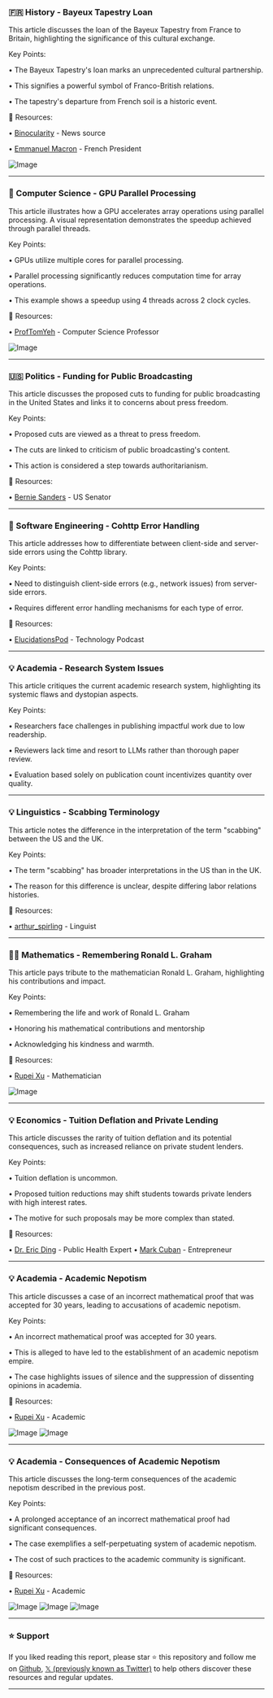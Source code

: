 ### 🇫🇷 History - Bayeux Tapestry Loan

This article discusses the loan of the Bayeux Tapestry from France to Britain, highlighting the significance of this cultural exchange.

Key Points:

•  The Bayeux Tapestry's loan marks an unprecedented cultural partnership.


•  This signifies a powerful symbol of Franco-British relations.


• The tapestry's departure from French soil is a historic event.


🔗 Resources:

• [Binocularity](https://x.com/binocularity) - News source

• [Emmanuel Macron](https://x.com/EmmanuelMacron) - French President

![Image](https://pbs.twimg.com/media/GvaOOAgW8AAJFxc?format=jpg&name=small)

---
### 🤖 Computer Science - GPU Parallel Processing

This article illustrates how a GPU accelerates array operations using parallel processing.  A visual representation demonstrates the speedup achieved through parallel threads.

Key Points:

• GPUs utilize multiple cores for parallel processing.


• Parallel processing significantly reduces computation time for array operations.


• This example shows a speedup using 4 threads across 2 clock cycles.


🔗 Resources:

• [ProfTomYeh](https://x.com/ProfTomYeh) - Computer Science Professor

![Image](https://pbs.twimg.com/amplify_video_thumb/1942718590718820352/img/fMgZv8-ikEzNgN0w.jpg)

---
### 🇺🇸 Politics - Funding for Public Broadcasting

This article discusses the proposed cuts to funding for public broadcasting in the United States and links it to concerns about press freedom.

Key Points:

•  Proposed cuts are viewed as a threat to press freedom.


•  The cuts are linked to criticism of public broadcasting's content.


• This action is considered a step towards authoritarianism.


🔗 Resources:

• [Bernie Sanders](https://x.com/SenSanders) - US Senator

---
### 🤖 Software Engineering - Cohttp Error Handling

This article addresses how to differentiate between client-side and server-side errors using the Cohttp library.

Key Points:

•  Need to distinguish client-side errors (e.g., network issues) from server-side errors.


•  Requires different error handling mechanisms for each type of error.



🔗 Resources:

• [ElucidationsPod](https://x.com/ElucidationsPod) - Technology Podcast


---
### 💡 Academia - Research System Issues

This article critiques the current academic research system, highlighting its systemic flaws and dystopian aspects.

Key Points:

•  Researchers face challenges in publishing impactful work due to low readership.


•  Reviewers lack time and resort to LLMs rather than thorough paper review.


•  Evaluation based solely on publication count incentivizes quantity over quality.



---
### 💡 Linguistics - Scabbing Terminology

This article notes the difference in the interpretation of the term "scabbing" between the US and the UK.

Key Points:

• The term "scabbing" has broader interpretations in the US than in the UK.


• The reason for this difference is unclear, despite differing labor relations histories.



🔗 Resources:

• [arthur_spirling](https://x.com/arthur_spirling) - Linguist

---
### 🧑‍🏫  Mathematics - Remembering Ronald L. Graham

This article pays tribute to the mathematician Ronald L. Graham, highlighting his contributions and impact.

Key Points:

•  Remembering the life and work of Ronald L. Graham


•  Honoring his mathematical contributions and mentorship


•  Acknowledging his kindness and warmth.



🔗 Resources:

• [Rupei Xu](https://x.com/RupeiXu) - Mathematician

![Image](https://pbs.twimg.com/media/GvLL7jgWgAAz-6-?format=jpg&name=small)

---
### 💡 Economics - Tuition Deflation and Private Lending

This article discusses the rarity of tuition deflation and its potential consequences, such as increased reliance on private student lenders.

Key Points:

• Tuition deflation is uncommon.


•  Proposed tuition reductions may shift students towards private lenders with high interest rates.


•  The motive for such proposals may be more complex than stated.



🔗 Resources:

• [Dr. Eric Ding](https://x.com/DrEricDing) - Public Health Expert
• [Mark Cuban](https://x.com/mcuban) - Entrepreneur

---
### 💡 Academia - Academic Nepotism

This article discusses a case of an incorrect mathematical proof that was accepted for 30 years, leading to accusations of academic nepotism.

Key Points:

•  An incorrect mathematical proof was accepted for 30 years.


•  This is alleged to have led to the establishment of an academic nepotism empire.


•  The case highlights issues of silence and the suppression of dissenting opinions in academia.


🔗 Resources:

• [Rupei Xu](https://x.com/RupeiXu) - Academic

![Image](https://pbs.twimg.com/media/GvIIb10WwAEg1bP?format=jpg&name=small)
![Image](https://pbs.twimg.com/media/GvIIeOuW0AAockA?format=jpg&name=small)

---
### 💡 Academia -  Consequences of Academic Nepotism

This article discusses the long-term consequences of the academic nepotism described in the previous post.

Key Points:

•  A prolonged acceptance of an incorrect mathematical proof had significant consequences.


•  The case exemplifies a self-perpetuating system of academic nepotism.


•  The cost of such practices to the academic community is significant.


🔗 Resources:

• [Rupei Xu](https://x.com/RupeiXu) - Academic

![Image](https://pbs.twimg.com/media/GvIbESsXAAAteg6?format=jpg&name=small)
![Image](https://pbs.twimg.com/media/GvIbIzsWYAAX0B6?format=jpg&name=small)
![Image](https://pbs.twimg.com/media/GvIbMspWEAAiKBO?format=jpg&name=small)


---

### ⭐️ Support

If you liked reading this report, please star ⭐️ this repository and follow me on [Github](https://github.com/Drix10), [𝕏 (previously known as Twitter)](https://x.com/DRIX_10_) to help others discover these resources and regular updates.

---